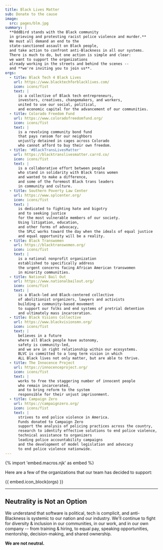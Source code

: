 ```yaml
---
title: Black Lives Matter
sub: Donate to the cause
image:
  src: pages/blm.jpg
summary: |
  **OddBird stands with the Black community
  in grieving and protesting racist police violence and murder.**
  We must all demand an end to the
  state-sanctioned assault on Black people,
  and take action to confront anti-Blackness in all our systems.
  There is much to do, but one action is simple and clear:
  we want to support the organizations
  already working in the streets and behind the scenes --
  and **we're inviting you to join us**.
orgs:
  - title: Black Tech 4 Black Lives
    url: https://www.blacktechforblacklives.com/
    icon: icons/fist
    text: |
      is a collective of Black tech entrepreneurs,
      investors, creatives, changemakers, and workers,
      united to use our social, political,
      and economic capital for the advancement of our communities.
  - title: Colorado Freedom Fund
    url: https://www.coloradofreedomfund.org/
    icon: icons/fist
    text: |
      is a revolving community bond fund
      that pays ransom for our neighbors
      unjustly detained in cages across Colorado
      who cannot afford to buy their own freedom.
  - title: '#BlackTransLivesMatter'
    url: https://blacktranslivesmatter.carrd.co/
    icon: icons/fist
    text: |
      is a collaborative effort between people
      who stand in solidarity with Black trans women
      and wanted to make a difference,
      and some of the foremost Black trans leaders
      in community and culture.
  - title: Southern Poverty Law Center
    url: https://www.splcenter.org/
    icon: icons/fist
    text: |
      is dedicated to fighting hate and bigotry
      and to seeking justice
      for the most vulnerable members of our society.
      Using litigation, education,
      and other forms of advocacy,
      the SPLC works toward the day when the ideals of equal justice
      and equal opportunity will be a reality.
  - title: Black Transwomen
    url: https://blacktranswomen.org/
    icon: icons/fist
    text: |
      is a national nonprofit organization
      established to specifically address
      the urgent concerns facing African American transwomen
      in minority communities.
  - title: National Bail Out
    url: https://www.nationalbailout.org/
    icon: icons/fist
    text: |
      is a Black-led and Black-centered collective
      of abolitionist organizers, lawyers and activists
      building a community-based movement
      to support our folks and end systems of pretrial detention
      and ultimately mass incarceration.
  - title: Black Visions Collective
    url: https://www.blackvisionsmn.org/
    icon: icons/fist
    text: |
      believes in a future
      where all Black people have autonomy,
      safety is community-led,
      and we are in right relationship within our ecosystems.
      BLVC is committed to a long term vision in which
      ALL Black lives not only matter, but are able to thrive.
  - title: The Innocence Project
    url: https://innocenceproject.org/
    icon: icons/fist
    text: |
      works to free the staggering number of innocent people
      who remain incarcerated,
      and to bring reform to the system
      responsible for their unjust imprisonment.
  - title: Campaign Zero
    url: https://campaignzero.org/
    icon: icons/fist
    text: |
      strives to end police violence in America.
      Funds donated to Campaign Zero
      support the analysis of policing practices across the country,
      research to identify effective solutions to end police violence,
      technical assistance to organizers
      leading police accountability campaigns
      and the development of model legislation and advocacy
      to end police violence nationwide.
---
```


{% import 'embed.macros.njk' as embed %}

Here are a few of the organizations
that our team has decided to support:

{{ embed.icon_block(orgs) }}

---

## Neutrality is Not an Option

We understand that software is political, tech is complicit, and
anti-Blackness is systemic to our nation and our industry. We'll
continue to fight for diversity & inclusion in our communities, in our
work, and in our own company -- from training & hiring, to equal pay,
speaking opportunities, mentorship, decision-making, and shared
ownership.

**We are not neutral.**

[twitter]: https://twitter.com/oddbird
[email]: mailto:birds@oddbird.net
